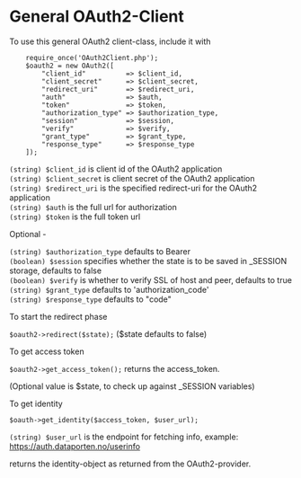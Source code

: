 # General OAuth2-Client

To use this general OAuth2 client-class, include it with
```
	require_once('OAuth2Client.php'); 
	$oauth2 = new OAuth2([
		"client_id" 		 => $client_id,
		"client_secret" 	 => $client_secret,
		"redirect_uri" 		 => $redirect_uri, 
		"auth" 				 => $auth, 
		"token" 			 => $token,
		"authorization_type" => $authorization_type, 
		"session" 			 => $session, 
		"verify" 			 => $verify, 
		"grant_type" 		 => $grant_type, 
		"response_type" 	 => $response_type 
	]);
```

```(string) $client_id``` is client id of the OAuth2 application  
```(string) $client_secret``` is client secret of the OAuth2 application  
```(string) $redirect_uri``` is the specified redirect-uri for the OAuth2 application  
```(string) $auth``` is the full url for authorization  
```(string) $token``` is the full token url  

Optional - 

```(string) $authorization_type``` defaults to Bearer  
```(boolean) $session``` specifies whether the state is to be saved in _SESSION storage, defaults to false  
```(boolean) $verify``` is whether to verify SSL of host and peer, defaults to true  
```(string) $grant_type``` defaults to 'authorization_code'  
```(string) $response_type``` defaults to "code"  


To start the redirect phase  

```$oauth2->redirect($state);``` ($state defaults to false)  


To get access token

```$oauth2->get_access_token();``` returns the access_token.  


(Optional value is $state, to check up against _SESSION variables)


To get identity

```$oauth->get_identity($access_token, $user_url);```

```(string) $user_url``` is the endpoint for fetching info, example: https://auth.dataporten.no/userinfo

returns the identity-object as returned from the OAuth2-provider.

